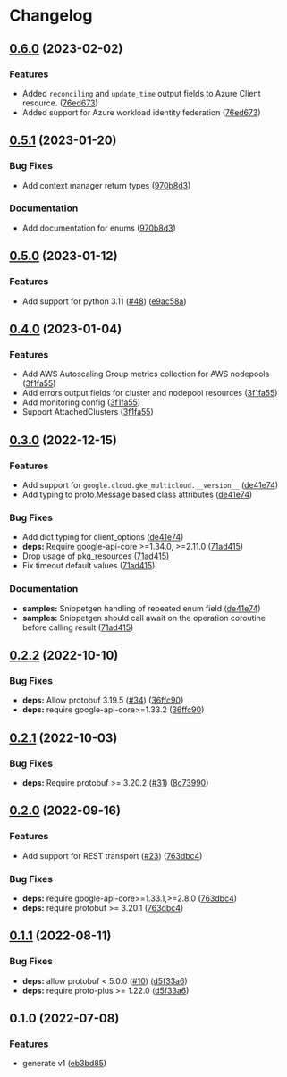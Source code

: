 # Changelog

## [0.6.0](https://github.com/googleapis/python-gke-multicloud/compare/v0.5.1...v0.6.0) (2023-02-02)


### Features

* Added `reconciling` and `update_time` output fields to Azure Client resource. ([76ed673](https://github.com/googleapis/python-gke-multicloud/commit/76ed673d5438471fa90cf2a1cd3f721b1efdada1))
* Added support for Azure workload identity federation ([76ed673](https://github.com/googleapis/python-gke-multicloud/commit/76ed673d5438471fa90cf2a1cd3f721b1efdada1))

## [0.5.1](https://github.com/googleapis/python-gke-multicloud/compare/v0.5.0...v0.5.1) (2023-01-20)


### Bug Fixes

* Add context manager return types ([970b8d3](https://github.com/googleapis/python-gke-multicloud/commit/970b8d3a969d936e617d911de276816ec90a278a))


### Documentation

* Add documentation for enums ([970b8d3](https://github.com/googleapis/python-gke-multicloud/commit/970b8d3a969d936e617d911de276816ec90a278a))

## [0.5.0](https://github.com/googleapis/python-gke-multicloud/compare/v0.4.0...v0.5.0) (2023-01-12)


### Features

* Add support for python 3.11 ([#48](https://github.com/googleapis/python-gke-multicloud/issues/48)) ([e9ac58a](https://github.com/googleapis/python-gke-multicloud/commit/e9ac58ad64daa6ffdd0b346cbdff8a72a775908e))

## [0.4.0](https://github.com/googleapis/python-gke-multicloud/compare/v0.3.0...v0.4.0) (2023-01-04)


### Features

* Add AWS Autoscaling Group metrics collection for AWS nodepools ([3f1fa55](https://github.com/googleapis/python-gke-multicloud/commit/3f1fa55dcd74aa91dc4cf68302aa94720529e953))
* Add errors output fields for cluster and nodepool resources ([3f1fa55](https://github.com/googleapis/python-gke-multicloud/commit/3f1fa55dcd74aa91dc4cf68302aa94720529e953))
* Add monitoring config ([3f1fa55](https://github.com/googleapis/python-gke-multicloud/commit/3f1fa55dcd74aa91dc4cf68302aa94720529e953))
* Support AttachedClusters ([3f1fa55](https://github.com/googleapis/python-gke-multicloud/commit/3f1fa55dcd74aa91dc4cf68302aa94720529e953))

## [0.3.0](https://github.com/googleapis/python-gke-multicloud/compare/v0.2.2...v0.3.0) (2022-12-15)


### Features

* Add support for `google.cloud.gke_multicloud.__version__` ([de41e74](https://github.com/googleapis/python-gke-multicloud/commit/de41e74ea9308d01af05605d128d7feeea33b209))
* Add typing to proto.Message based class attributes ([de41e74](https://github.com/googleapis/python-gke-multicloud/commit/de41e74ea9308d01af05605d128d7feeea33b209))


### Bug Fixes

* Add dict typing for client_options ([de41e74](https://github.com/googleapis/python-gke-multicloud/commit/de41e74ea9308d01af05605d128d7feeea33b209))
* **deps:** Require google-api-core &gt;=1.34.0, >=2.11.0  ([71ad415](https://github.com/googleapis/python-gke-multicloud/commit/71ad41570864c1617ee6d4d5e33f07c037a8dba2))
* Drop usage of pkg_resources ([71ad415](https://github.com/googleapis/python-gke-multicloud/commit/71ad41570864c1617ee6d4d5e33f07c037a8dba2))
* Fix timeout default values ([71ad415](https://github.com/googleapis/python-gke-multicloud/commit/71ad41570864c1617ee6d4d5e33f07c037a8dba2))


### Documentation

* **samples:** Snippetgen handling of repeated enum field ([de41e74](https://github.com/googleapis/python-gke-multicloud/commit/de41e74ea9308d01af05605d128d7feeea33b209))
* **samples:** Snippetgen should call await on the operation coroutine before calling result ([71ad415](https://github.com/googleapis/python-gke-multicloud/commit/71ad41570864c1617ee6d4d5e33f07c037a8dba2))

## [0.2.2](https://github.com/googleapis/python-gke-multicloud/compare/v0.2.1...v0.2.2) (2022-10-10)


### Bug Fixes

* **deps:** Allow protobuf 3.19.5 ([#34](https://github.com/googleapis/python-gke-multicloud/issues/34)) ([36ffc90](https://github.com/googleapis/python-gke-multicloud/commit/36ffc90db52dfd0a90d26fd4c8c7bbac74269058))
* **deps:** require google-api-core&gt;=1.33.2 ([36ffc90](https://github.com/googleapis/python-gke-multicloud/commit/36ffc90db52dfd0a90d26fd4c8c7bbac74269058))

## [0.2.1](https://github.com/googleapis/python-gke-multicloud/compare/v0.2.0...v0.2.1) (2022-10-03)


### Bug Fixes

* **deps:** Require protobuf >= 3.20.2 ([#31](https://github.com/googleapis/python-gke-multicloud/issues/31)) ([8c73990](https://github.com/googleapis/python-gke-multicloud/commit/8c739901554b87048125d308ded429de4006b025))

## [0.2.0](https://github.com/googleapis/python-gke-multicloud/compare/v0.1.1...v0.2.0) (2022-09-16)


### Features

* Add support for REST transport ([#23](https://github.com/googleapis/python-gke-multicloud/issues/23)) ([763dbc4](https://github.com/googleapis/python-gke-multicloud/commit/763dbc4c4defe4888c815e7c8f6b42a6b8f63468))


### Bug Fixes

* **deps:** require google-api-core>=1.33.1,>=2.8.0 ([763dbc4](https://github.com/googleapis/python-gke-multicloud/commit/763dbc4c4defe4888c815e7c8f6b42a6b8f63468))
* **deps:** require protobuf >= 3.20.1 ([763dbc4](https://github.com/googleapis/python-gke-multicloud/commit/763dbc4c4defe4888c815e7c8f6b42a6b8f63468))

## [0.1.1](https://github.com/googleapis/python-gke-multicloud/compare/v0.1.0...v0.1.1) (2022-08-11)


### Bug Fixes

* **deps:** allow protobuf < 5.0.0 ([#10](https://github.com/googleapis/python-gke-multicloud/issues/10)) ([d5f33a6](https://github.com/googleapis/python-gke-multicloud/commit/d5f33a6c9a3ecfe6c8eb1feacefe367bf8b92afb))
* **deps:** require proto-plus >= 1.22.0 ([d5f33a6](https://github.com/googleapis/python-gke-multicloud/commit/d5f33a6c9a3ecfe6c8eb1feacefe367bf8b92afb))

## 0.1.0 (2022-07-08)


### Features

* generate v1 ([eb3bd85](https://github.com/googleapis/python-gke-multicloud/commit/eb3bd8516f44889a652422961d38aa5cf4352074))
